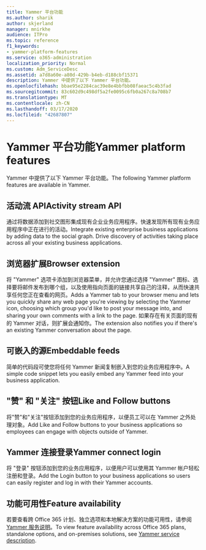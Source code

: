 ```yaml
---
title: Yammer 平台功能
ms.author: sharik
author: skjerland
manager: mnirkhe
audience: ITPro
ms.topic: reference
f1_keywords:
- yammer-platform-features
ms.service: o365-administration
localization_priority: Normal
ms.custom: Adm_ServiceDesc
ms.assetid: a7d8a60e-a80d-429b-b4eb-d188cbf15371
description: Yammer 中提供了以下 Yammer 平台功能。
ms.openlocfilehash: bbae95e2284cac39e8e4bbfbb08faeac5c4b3fad
ms.sourcegitcommit: 83c602d9c498df5a2fe0095c6fb0a267c8a708b7
ms.translationtype: MT
ms.contentlocale: zh-CN
ms.lasthandoff: 03/17/2020
ms.locfileid: "42687807"
---
```

# <a name="yammer-platform-features"></a><span data-ttu-id="157df-103">Yammer 平台功能</span><span class="sxs-lookup"><span data-stu-id="157df-103">Yammer platform features</span></span>

<span data-ttu-id="157df-104">Yammer 中提供了以下 Yammer 平台功能。</span><span class="sxs-lookup"><span data-stu-id="157df-104">The following Yammer platform features are available in Yammer.</span></span>
 
## <a name="activity-stream-api"></a><span data-ttu-id="157df-105">活动流 API</span><span class="sxs-lookup"><span data-stu-id="157df-105">Activity stream API</span></span>

<span data-ttu-id="157df-p101">通过将数据添加到社交图形集成现有企业业务应用程序。快速发现所有现有业务应用程序中正在进行的活动。</span><span class="sxs-lookup"><span data-stu-id="157df-p101">Integrate existing enterprise business applications by adding data to the social graph. Drive discovery of activities taking place across all your existing business applications.</span></span>
  
## <a name="browser-extension"></a><span data-ttu-id="157df-108">浏览器扩展</span><span class="sxs-lookup"><span data-stu-id="157df-108">Browser extension</span></span>

<span data-ttu-id="157df-109">将 "Yammer" 选项卡添加到浏览器菜单，并允许您通过选择 "Yammer" 图标、选择要将邮件发布到哪个组，以及使用指向页面的链接共享自己的注释，从而快速共享任何您正在查看的网页。</span><span class="sxs-lookup"><span data-stu-id="157df-109">Adds a Yammer tab to your browser menu and lets you quickly share any web page you're viewing by selecting the Yammer icon, choosing which group you'd like to post your message into, and sharing your own comments with a link to the page.</span></span> <span data-ttu-id="157df-110">如果存在有关页面的现有的 Yammer 对话，则扩展会通知你。</span><span class="sxs-lookup"><span data-stu-id="157df-110">The extension also notifies you if there's an existing Yammer conversation about the page.</span></span> 

## <a name="embeddable-feeds"></a><span data-ttu-id="157df-111">可嵌入的源</span><span class="sxs-lookup"><span data-stu-id="157df-111">Embeddable feeds</span></span>

<span data-ttu-id="157df-112">简单的代码段可使您将任何 Yammer 新闻复制嵌入到您的业务应用程序中。</span><span class="sxs-lookup"><span data-stu-id="157df-112">A simple code snippet lets you easily embed any Yammer feed into your business application.</span></span>
  
## <a name="like-and-follow-buttons"></a><span data-ttu-id="157df-113">"赞" 和 "关注" 按钮</span><span class="sxs-lookup"><span data-stu-id="157df-113">Like and Follow buttons</span></span>

<span data-ttu-id="157df-114">将"赞"和"关注"按钮添加到您的业务应用程序，以便员工可以在 Yammer 之外处理对象。</span><span class="sxs-lookup"><span data-stu-id="157df-114">Add Like and Follow buttons to your business applications so employees can engage with objects outside of Yammer.</span></span>
  
## <a name="yammer-connect-login"></a><span data-ttu-id="157df-115">Yammer 连接登录</span><span class="sxs-lookup"><span data-stu-id="157df-115">Yammer connect login</span></span>

<span data-ttu-id="157df-116">将 "登录" 按钮添加到您的业务应用程序，以便用户可以使用其 Yammer 帐户轻松注册和登录。</span><span class="sxs-lookup"><span data-stu-id="157df-116">Add the Login button to your business applications so users can easily register and log in with their Yammer accounts.</span></span>

## <a name="feature-availability"></a><span data-ttu-id="157df-117">功能可用性</span><span class="sxs-lookup"><span data-stu-id="157df-117">Feature availability</span></span>

<span data-ttu-id="157df-118">若要查看跨 Office 365 计划、独立选项和本地解决方案的功能可用性，请参阅[Yammer 服务说明](yammer-service-description.md)。</span><span class="sxs-lookup"><span data-stu-id="157df-118">To view feature availability across Office 365 plans, standalone options, and on-premises solutions, see [Yammer service description](yammer-service-description.md).</span></span>
  

